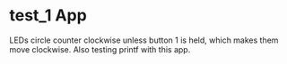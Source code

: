 test_1 App
==========

LEDs circle counter clockwise unless button  1  is held, which makes them move clockwise. Also testing printf with this app.

